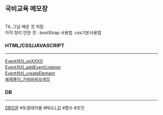 ## 국비교육 메모장
<br>
TIL.그날 배운 것 저장.
<br>
아직 정리 안한 것 : bootStrap 사용법. css기본사용법

### HTML/CSS/JAVASCRIPT
---
[Event처리_onXXX()](https://github.com/Sayh0/KDT/blob/main/html_css_js/Javascript_%EC%9D%B4%EB%B2%A4%ED%8A%B801_onXXX()%ED%95%A8%EC%88%98.md)
<br>
[Event처리_addEventListener](https://github.com/Sayh0/KDT/blob/main/html_css_js/Javascript_%EC%9D%B4%EB%B2%A4%ED%8A%B802_addEventListner.md)
<br>
[Event처리_createElement](https://github.com/Sayh0/KDT/blob/main/html_css_js/Javascript_%EC%9D%B4%EB%B2%A4%ED%8A%B803_createElement.md)
<br>
[예제풀이_가위바위보게임](https://github.com/Sayh0/KDT/blob/main/html_css_js/exercise/Javascript_%EC%98%88%EC%A0%9C%ED%92%80%EC%9D%B401.md)
<br>
### DB
---
[DB입문](https://github.com/Sayh0/KDT/blob/main/DB/DB.md)
#듀얼테이블 #NULL값 #함수 #조인
